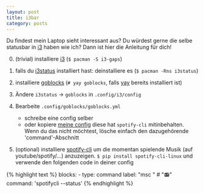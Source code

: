 ```yaml
---
layout: post
title: i3bar
category: posts
---
```


<blockquote class="imgur-embed-pub" lang="en" data-id="a/swgn01F"><a href="//imgur.com/a/swgn01F"></a></blockquote><script async src="//s.imgur.com/min/embed.js" charset="utf-8"></script>

Du findest mein Laptop sieht interessant aus?
Du würdest gerne die selbe statusbar in [i3](i3wm.org)
haben wie ich?
Dann ist hier die Anleitung für dich!

0. (trivial) installiere [i3](i3wm.org) <!--und [i3bar](https://i3wm.org/docs/i3bar-protocol.html)-->
	(`$ pacman -S i3-gaps`)

1. falls du [i3status](https://github.com/i3/i3status) installiert hast: deinstalliere es
	(`$ pacman -Rns i3status`)

2. installiere [goblocks](https://github.com/davidscholberg/goblocks)
	(`# yay goblocks`, falls [yay](https://github.com/Jguer/yay) bereits installiert ist)

3. Ändere `i3status` -> `goblocks` in `.config/i3/config`

4. Bearbeite `.config/goblocks/goblocks.yml`
	- schreibe eine config selber
	- oder kopiere [meine config](https://pastebin.com/dxXqhMMq)
		diese hat `spotify-cli` mitinbehalten. Wenn du das nicht möchtest,
		lösche einfach den dazugehörende 'command'-Abschnitt

5. (optional) installiere [spotify-cli](https://github.com/pwittchen/spotify-cli-linux)
	um die momentan spielende Musik (auf youtube/spotify/...) anzuzeigen.
	`$ pip install spotify-cli-linux`
	und verwende den folgenden code in deiner config

{% highlight text %}
blocks:
    - type: command
      label: "msc " # "📻"
      command: 'spotifycli --status'
{% endhighlight %}
